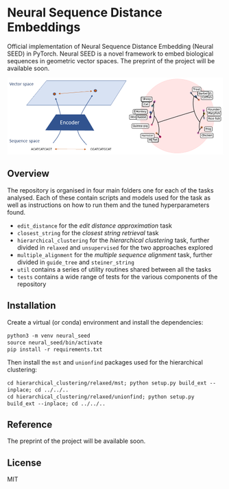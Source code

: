 # Neural Sequence Distance Embeddings 

Official implementation of Neural Sequence Distance Embedding (Neural SEED) in PyTorch. Neural SEED is a novel framework to embed biological sequences in geometric vector spaces. The preprint of the project will be available soon.

![diagram](./tutorial/cover.png)

## Overview

The repository is organised in four main folders one for each of the tasks analysed. Each of these contain scripts and models used for the task as well as instructions on how to run them and the tuned hyperparameters found. 

- `edit_distance` for the *edit distance approximation* task
- `closest_string` for the *closest string retrieval* task
- `hierarchical_clustering` for the *hierarchical clustering* task, further divided in `relaxed` and `unsupervised` for the two approaches explored
- `multiple_alignment` for the *multiple sequence alignment* task, further divided in `guide_tree` and `steiner_string`
- `util` contains a series of utility routines shared between all the tasks
- `tests` contains a wide range of tests for the various components of the repository 

## Installation

Create a virtual (or conda) environment and install the dependencies:

```
python3 -m venv neural_seed
source neural_seed/bin/activate
pip install -r requirements.txt
```

Then install the `mst` and `unionfind` packages used for the hierarchical clustering:

```
cd hierarchical_clustering/relaxed/mst; python setup.py build_ext --inplace; cd ../../..
cd hierarchical_clustering/relaxed/unionfind; python setup.py build_ext --inplace; cd ../../..
```


## Reference

The preprint of the project will be available soon.

## License

MIT

